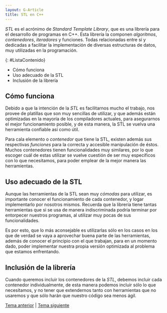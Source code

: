 ```yaml
---
layout: G-Article
title: STL en C++
---
```


*STL* es el acrónimo de *Standard Template Library*, que es una librería para el desarrollo de programas en C++. Esta librería la componen *algoritmos*, *contenedores*, *iteradores* y funciones. Todas relacionadas entre sí y dedicadas a facilitar la implementación  de diversas estructuras de datos, muy utilizadas en la programación.

{: #ListaContenido}
- Cómo funciona
- Uso adecuado de la STL
- Inclusión de la librería

## Cómo funciona

Debido a que la intención de la *STL* es facilitarnos mucho el trabajo, nos provee de platillas que son muy sencillas de utilizar, y que además están optimizadas en la mayoría de los compiladores actuales, para asegurarnos el mejor funcionamiento posible, y de esta manera, la STL se vuelva una herramienta confiable así como útil.

Para cala elemento o *contenedor* que tiene la STL, existen además sus respectivas *funciones* para la correcta y accesible manipulación de éstos. Muchos contenedores tienen funcionalidades muy similares, por lo que escoger cuál de estas utilizar se vuelve cuestión de ser muy específicos con lo que necesitamos, para poder emplear de la mejor manera las herramientas.

## Uso adecuado de la STL

Aunque las herramientas de la STL sean muy *cómodas* para utilizar, es importante conocer el funcionamiento de cada contenedor, y logar implementarlo por nosotros mismos. Recuerda que la librería tiene tantas herramientas que si se usa de manera indiscriminada podría terminar por entorpecer nuestros programas, al utilizar muy pocas de sus funcionalidades.

Es por esto, que lo más aconsejable es utilizarlas sólo en los casos en los que de verdad se vaya a aprovechar buena parte de las herramientas, además de conocer el principio con el que trabajan, para en un momento dado, poder implementar nuestra propia versión optimizada al problema que estamos enfrentando.

## Inclusión de la librería

Cuando queremos incluir los contenedores de la *STL*, debemos incluir cada contenedor individualmente, de esta manera podemos incluir sólo lo que necesitamos, y no tener que extendernos tanto con herramientas que no usaremos y que sólo harán que nuestro código sea menos ágil.

<div class="Nav">
	<a href="{{ site.baseurl }}/C++/Introduccion/Estructuras/">Tema anterior</a> | <a href="{{ site.baseurl }}/C++/STL/Vector/">Tema siguiente</a>
</div>
